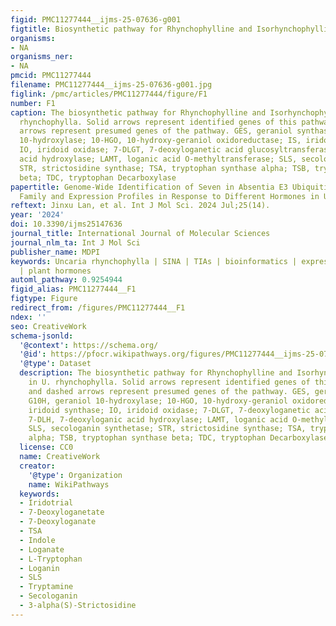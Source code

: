 ```yaml
---
figid: PMC11277444__ijms-25-07636-g001
figtitle: Biosynthetic pathway for Rhynchophylline and Isorhynchophylline in U
organisms:
- NA
organisms_ner:
- NA
pmcid: PMC11277444
filename: PMC11277444__ijms-25-07636-g001.jpg
figlink: /pmc/articles/PMC11277444/figure/F1
number: F1
caption: The biosynthetic pathway for Rhynchophylline and Isorhynchophylline in U.
  rhynchophylla. Solid arrows represent identified genes of this pathway, and dashed
  arrows represent presumed genes of the pathway. GES, geraniol synthase; G10H, geraniol
  10-hydroxylase; 10-HGO, 10-hydroxy-geraniol oxidoreductase; IS, iridoid synthase;
  IO, iridoid oxidase; 7-DLGT, 7-deoxyloganetic acid glucosyltransferase; 7-DLH, 7-deoxyloganic
  acid hydroxylase; LAMT, loganic acid O-methyltransferase; SLS, secologanin synthetase;
  STR, strictosidine synthase; TSA, tryptophan synthase alpha; TSB, tryptophan synthase
  beta; TDC, tryptophan Decarboxylase
papertitle: Genome-Wide Identification of Seven in Absentia E3 Ubiquitin Ligase Gene
  Family and Expression Profiles in Response to Different Hormones in Uncaria rhynchophylla
reftext: Jinxu Lan, et al. Int J Mol Sci. 2024 Jul;25(14).
year: '2024'
doi: 10.3390/ijms25147636
journal_title: International Journal of Molecular Sciences
journal_nlm_ta: Int J Mol Sci
publisher_name: MDPI
keywords: Uncaria rhynchophylla | SINA | TIAs | bioinformatics | expression pattern
  | plant hormones
automl_pathway: 0.9254944
figid_alias: PMC11277444__F1
figtype: Figure
redirect_from: /figures/PMC11277444__F1
ndex: ''
seo: CreativeWork
schema-jsonld:
  '@context': https://schema.org/
  '@id': https://pfocr.wikipathways.org/figures/PMC11277444__ijms-25-07636-g001.html
  '@type': Dataset
  description: The biosynthetic pathway for Rhynchophylline and Isorhynchophylline
    in U. rhynchophylla. Solid arrows represent identified genes of this pathway,
    and dashed arrows represent presumed genes of the pathway. GES, geraniol synthase;
    G10H, geraniol 10-hydroxylase; 10-HGO, 10-hydroxy-geraniol oxidoreductase; IS,
    iridoid synthase; IO, iridoid oxidase; 7-DLGT, 7-deoxyloganetic acid glucosyltransferase;
    7-DLH, 7-deoxyloganic acid hydroxylase; LAMT, loganic acid O-methyltransferase;
    SLS, secologanin synthetase; STR, strictosidine synthase; TSA, tryptophan synthase
    alpha; TSB, tryptophan synthase beta; TDC, tryptophan Decarboxylase
  license: CC0
  name: CreativeWork
  creator:
    '@type': Organization
    name: WikiPathways
  keywords:
  - Iridotrial
  - 7-Deoxyloganetate
  - 7-Deoxyloganate
  - TSA
  - Indole
  - Loganate
  - L-Tryptophan
  - Loganin
  - SLS
  - Tryptamine
  - Secologanin
  - 3-alpha(S)-Strictosidine
---
```

